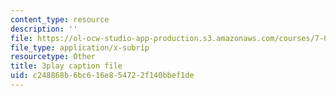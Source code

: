 ```yaml
---
content_type: resource
description: ''
file: https://ol-ocw-studio-app-production.s3.amazonaws.com/courses/7-016-introductory-biology-fall-2018/c248868b6bc616e854722f140bbef1de_oOya3cFmAMc.srt
file_type: application/x-subrip
resourcetype: Other
title: 3play caption file
uid: c248868b-6bc6-16e8-5472-2f140bbef1de
---
```

